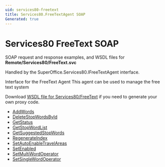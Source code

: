 ```yaml
---
uid: services80-freetext
title: Services80.FreeTextAgent SOAP
Generated: true
---
```


# Services80 FreeText SOAP

SOAP request and response examples, and WSDL files for **Remote/Services80/FreeText.svc**

Handled by the <see cref="T:SuperOffice.Services80.IFreeTextAgent">SuperOffice.Services80.IFreeTextAgent</see> interface.

Interface for the FreeText Agent
This agent can be used to manage the free text system

Download [WSDL file for Services80/FreeText](../Services80-FreeText.md) if you need to generate your own proxy code.

* [AddWords](AddWords.md)
* [DeleteStopWordsById](DeleteStopWordsById.md)
* [GetStatus](GetStatus.md)
* [GetStopWordList](GetStopWordList.md)
* [GetSuggestedStopWords](GetSuggestedStopWords.md)
* [RegenerateIndex](RegenerateIndex.md)
* [SetAutoEnableTravelAreas](SetAutoEnableTravelAreas.md)
* [SetEnabled](SetEnabled.md)
* [SetMultiWordOperator](SetMultiWordOperator.md)
* [SetSingleWordOperator](SetSingleWordOperator.md)
